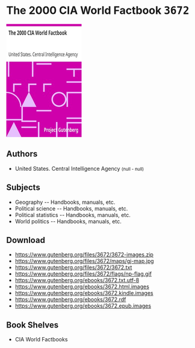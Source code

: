 # The 2000 CIA World Factbook <kbd>3672</kbd>

![](./cover.medium.jpg "")

## Authors


 - United States. Central Intelligence Agency <small>(null - null)</small>

## Subjects


 - Geography -- Handbooks, manuals, etc.
 - Political science -- Handbooks, manuals, etc.
 - Political statistics -- Handbooks, manuals, etc.
 - World politics -- Handbooks, manuals, etc.

## Download


 - https://www.gutenberg.org/files/3672/3672-images.zip
 - https://www.gutenberg.org/files/3672/maps/gj-map.jpg
 - https://www.gutenberg.org/files/3672/3672.txt
 - https://www.gutenberg.org/files/3672/flags/np-flag.gif
 - https://www.gutenberg.org/ebooks/3672.txt.utf-8
 - https://www.gutenberg.org/ebooks/3672.html.images
 - https://www.gutenberg.org/ebooks/3672.kindle.images
 - https://www.gutenberg.org/ebooks/3672.rdf
 - https://www.gutenberg.org/ebooks/3672.epub.images

## Book Shelves


 - CIA World Factbooks
